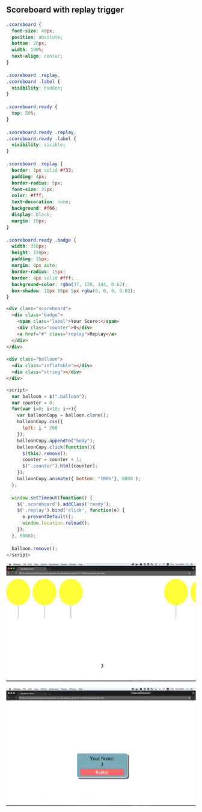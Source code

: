 ## Scoreboard with replay trigger

```css
.scoreboard {
  font-size: 40px;
  position: absolute;
  bottom: 20px;
  width: 100%;
  text-align: center;
}

.scoreboard .replay,
.scoreboard .label {
  visibility: hidden;
}

.scoreboard.ready {
  top: 50%;
}

.scoreboard.ready .replay,
.scoreboard.ready .label {
  visibility: visible;
}

.scoreboard .replay {
  border: 1px solid #f33;
  padding: 4px;
  border-radius: 5px;
  font-size: 35px;
  color: #fff;
  text-decoration: none;
  background: #f66;
  display: block;
  margin: 10px;
}

.scoreboard.ready .badge {
  width: 350px;
  height: 150px;
  padding: 15px;
  margin: 0px auto;
  border-radius: 15px;
  border: 4px solid #fff;
  background-color: rgba(37, 120, 144, 0.62);
  box-shadow: 10px 10px 5px rgba(0, 0, 0, 0.62);
}
```

```html
<div class="scoreboard">
  <div class="badge">
    <span class="label">Your Score:</span>
    <div class="counter">0</div>
    <a href="#" class="replay">Replay</a>
  </div>
</div>

<div class="balloon">
  <div class="inflatable"></div>
  <div class="string"></div>
</div>
```

```javascript
<script>
  var balloon = $(".balloon");
  var counter = 0;
  for(var i=0; i<10; i++){
    var balloonCopy = balloon.clone();
    balloonCopy.css({
      left: i * 200
    });
    balloonCopy.appendTo("body");
    balloonCopy.click(function(){
      $(this).remove();
      counter = counter + 1;
      $(".counter").html(counter);
    });
    balloonCopy.animate({ bottom: "100%"}, 8000 );
  };

  window.setTimeout(function() {
    $('.scoreboard').addClass('ready');
    $('.replay').bind('click', function(e) {
      e.preventDefault();
      window.location.reload();
    });
  }, 8000);

  balloon.remove();
</script>
```

![](https://raw.githubusercontent.com/Codaisseur/taste-of-code-balloon-game/master/Screenshots/scoreboard1.png)

![](https://raw.githubusercontent.com/Codaisseur/taste-of-code-balloon-game/master/Screenshots/scoreboard2.png)
